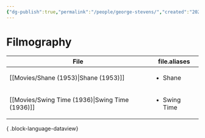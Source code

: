 ```yaml
---
{"dg-publish":true,"permalink":"/people/george-stevens/","created":"2024-06-17","updated":"2024-10-07"}
---
```



# Filmography

| File                                               | file.aliases                 |
| -------------------------------------------------- | ---------------------------- |
| [[Movies/Shane (1953)\|Shane (1953)]]           | <ul><li>Shane</li></ul>      |
| [[Movies/Swing Time (1936)\|Swing Time (1936)]] | <ul><li>Swing Time</li></ul> |

{ .block-language-dataview}
